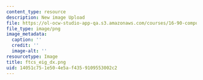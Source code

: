 ```yaml
---
content_type: resource
description: New image Upload
file: https://ol-ocw-studio-app-qa.s3.amazonaws.com/courses/16-90-computational-methods-in-aerospace-engineering-spring-2014/14051c751e504e5af4359109553002c2_ftcs_eig_dx.png
file_type: image/png
image_metadata:
  caption: ''
  credit: ''
  image-alt: ''
resourcetype: Image
title: ftcs_eig_dx.png
uid: 14051c75-1e50-4e5a-f435-9109553002c2
---
```

